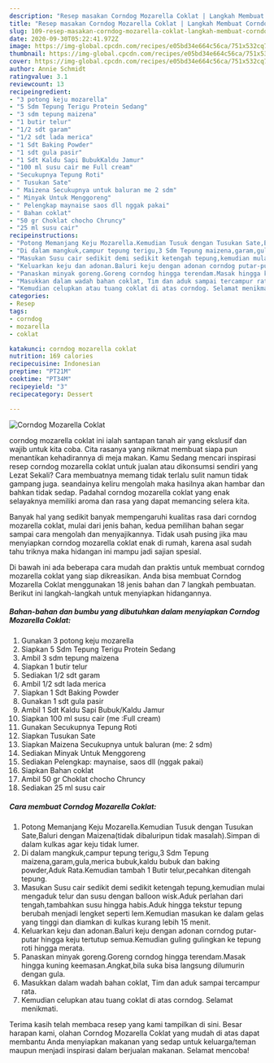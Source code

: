 ```yaml
---
description: "Resep masakan Corndog Mozarella Coklat | Langkah Membuat Corndog Mozarella Coklat Yang Mudah Dan Praktis"
title: "Resep masakan Corndog Mozarella Coklat | Langkah Membuat Corndog Mozarella Coklat Yang Mudah Dan Praktis"
slug: 109-resep-masakan-corndog-mozarella-coklat-langkah-membuat-corndog-mozarella-coklat-yang-mudah-dan-praktis
date: 2020-09-30T05:22:41.972Z
image: https://img-global.cpcdn.com/recipes/e05bd34e664c56ca/751x532cq70/corndog-mozarella-coklat-foto-resep-utama.jpg
thumbnail: https://img-global.cpcdn.com/recipes/e05bd34e664c56ca/751x532cq70/corndog-mozarella-coklat-foto-resep-utama.jpg
cover: https://img-global.cpcdn.com/recipes/e05bd34e664c56ca/751x532cq70/corndog-mozarella-coklat-foto-resep-utama.jpg
author: Annie Schmidt
ratingvalue: 3.1
reviewcount: 13
recipeingredient:
- "3 potong keju mozarella"
- "5 Sdm Tepung Terigu Protein Sedang"
- "3 sdm tepung maizena"
- "1 butir telur"
- "1/2 sdt garam"
- "1/2 sdt lada merica"
- "1 Sdt Baking Powder"
- "1 sdt gula pasir"
- "1 Sdt Kaldu Sapi BubukKaldu Jamur"
- "100 ml susu cair me Full cream"
- "Secukupnya Tepung Roti"
- " Tusukan Sate"
- " Maizena Secukupnya untuk baluran me 2 sdm"
- " Minyak Untuk Menggoreng"
- " Pelengkap maynaise saos dll nggak pakai"
- " Bahan coklat"
- "50 gr Choklat chocho Chruncy"
- "25 ml susu cair"
recipeinstructions:
- "Potong Memanjang Keju Mozarella.Kemudian Tusuk dengan Tusukan Sate,Baluri dengan Maizena(tidak dibaluripun tidak masalah).Simpan di dalam kulkas agar keju tidak lumer."
- "Di dalam mangkuk,campur tepung terigu,3 Sdm Tepung maizena,garam,gula,merica bubuk,kaldu bubuk dan baking powder,Aduk Rata.Kemudian tambah 1 Butir telur,pecahkan ditengah tepung."
- "Masukan Susu cair sedikit demi sedikit ketengah tepung,kemudian mulai mengaduk telur dan susu dengan balloon wisk.Aduk perlahan dari tengah,tambahkan susu hingga habis.Aduk hingga tekstur tepung berubah menjadi lengket seperti lem.Kemudian masukan ke dalam gelas yang tinggi dan diamkan di kulkas kurang lebih 15 menit."
- "Keluarkan keju dan adonan.Baluri keju dengan adonan corndog putar-putar hingga keju tertutup semua.Kemudian guling gulingkan ke tepung roti hingga merata."
- "Panaskan minyak goreng.Goreng corndog hingga terendam.Masak hingga kuning keemasan.Angkat,bila suka bisa langsung dilumurin dengan gula."
- "Masukkan dalam wadah bahan coklat, Tim dan aduk sampai tercampur rata."
- "Kemudian celupkan atau tuang coklat di atas corndog. Selamat menikmati."
categories:
- Resep
tags:
- corndog
- mozarella
- coklat

katakunci: corndog mozarella coklat 
nutrition: 169 calories
recipecuisine: Indonesian
preptime: "PT21M"
cooktime: "PT34M"
recipeyield: "3"
recipecategory: Dessert

---
```



![Corndog Mozarella Coklat](https://img-global.cpcdn.com/recipes/e05bd34e664c56ca/751x532cq70/corndog-mozarella-coklat-foto-resep-utama.jpg)


corndog mozarella coklat ini ialah santapan tanah air yang ekslusif dan wajib untuk kita coba. Cita rasanya yang nikmat membuat siapa pun menantikan kehadirannya di meja makan.
Kamu Sedang mencari inspirasi resep corndog mozarella coklat untuk jualan atau dikonsumsi sendiri yang Lezat Sekali? Cara membuatnya memang tidak terlalu sulit namun tidak gampang juga. seandainya keliru mengolah maka hasilnya akan hambar dan bahkan tidak sedap. Padahal corndog mozarella coklat yang enak selayaknya memiliki aroma dan rasa yang dapat memancing selera kita.



Banyak hal yang sedikit banyak mempengaruhi kualitas rasa dari corndog mozarella coklat, mulai dari jenis bahan, kedua pemilihan bahan segar sampai cara mengolah dan menyajikannya. Tidak usah pusing jika mau menyiapkan corndog mozarella coklat enak di rumah, karena asal sudah tahu triknya maka hidangan ini mampu jadi sajian spesial.


Di bawah ini ada beberapa cara mudah dan praktis untuk membuat corndog mozarella coklat yang siap dikreasikan. Anda bisa membuat Corndog Mozarella Coklat menggunakan 18 jenis bahan dan 7 langkah pembuatan. Berikut ini langkah-langkah untuk menyiapkan hidangannya.

<!--inarticleads1-->

##### Bahan-bahan dan bumbu yang dibutuhkan dalam menyiapkan Corndog Mozarella Coklat:

1. Gunakan 3 potong keju mozarella
1. Siapkan 5 Sdm Tepung Terigu Protein Sedang
1. Ambil 3 sdm tepung maizena
1. Siapkan 1 butir telur
1. Sediakan 1/2 sdt garam
1. Ambil 1/2 sdt lada merica
1. Siapkan 1 Sdt Baking Powder
1. Gunakan 1 sdt gula pasir
1. Ambil 1 Sdt Kaldu Sapi Bubuk/Kaldu Jamur
1. Siapkan 100 ml susu cair (me :Full cream)
1. Gunakan Secukupnya Tepung Roti
1. Siapkan  Tusukan Sate
1. Siapkan  Maizena Secukupnya untuk baluran (me: 2 sdm)
1. Sediakan  Minyak Untuk Menggoreng
1. Sediakan  Pelengkap: maynaise, saos dll (nggak pakai)
1. Siapkan  Bahan coklat
1. Ambil 50 gr Choklat chocho Chruncy
1. Sediakan 25 ml susu cair




<!--inarticleads2-->

##### Cara membuat Corndog Mozarella Coklat:

1. Potong Memanjang Keju Mozarella.Kemudian Tusuk dengan Tusukan Sate,Baluri dengan Maizena(tidak dibaluripun tidak masalah).Simpan di dalam kulkas agar keju tidak lumer.
1. Di dalam mangkuk,campur tepung terigu,3 Sdm Tepung maizena,garam,gula,merica bubuk,kaldu bubuk dan baking powder,Aduk Rata.Kemudian tambah 1 Butir telur,pecahkan ditengah tepung.
1. Masukan Susu cair sedikit demi sedikit ketengah tepung,kemudian mulai mengaduk telur dan susu dengan balloon wisk.Aduk perlahan dari tengah,tambahkan susu hingga habis.Aduk hingga tekstur tepung berubah menjadi lengket seperti lem.Kemudian masukan ke dalam gelas yang tinggi dan diamkan di kulkas kurang lebih 15 menit.
1. Keluarkan keju dan adonan.Baluri keju dengan adonan corndog putar-putar hingga keju tertutup semua.Kemudian guling gulingkan ke tepung roti hingga merata.
1. Panaskan minyak goreng.Goreng corndog hingga terendam.Masak hingga kuning keemasan.Angkat,bila suka bisa langsung dilumurin dengan gula.
1. Masukkan dalam wadah bahan coklat, Tim dan aduk sampai tercampur rata.
1. Kemudian celupkan atau tuang coklat di atas corndog. Selamat menikmati.




Terima kasih telah membaca resep yang kami tampilkan di sini. Besar harapan kami, olahan Corndog Mozarella Coklat yang mudah di atas dapat membantu Anda menyiapkan makanan yang sedap untuk keluarga/teman maupun menjadi inspirasi dalam berjualan makanan. Selamat mencoba!
